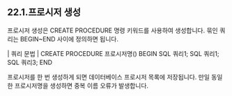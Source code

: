 
## 22.1.프로시저 생성 
프로시저 생성은 CREATE PROCEDURE 명령 키워드를 사용하여 생성합니다. 묶인 쿼 리는 BEGIN~END 사이에 정의하면 됩니다. 

| 쿼리 문법 | 
CREATE PROCEDURE 프로시저명() 
BEGIN SQL 쿼리1; SQL 쿼리1; SQL 쿼리3; 
END 

프로시저를 한 번 생성하게 되면 데이터베이스 프로시저 목록에 저장됩니다. 만일 동일한 프로시저명을 생성하면 중복 이름 오류가 발생합니다. 
